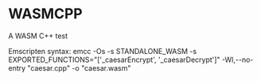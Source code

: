 # WASMCPP
A WASM C++ test

Emscripten syntax: emcc -Os -s STANDALONE_WASM -s EXPORTED_FUNCTIONS="['_caesarEncrypt', '_caesarDecrypt']" -Wl,--no-entry "caesar.cpp" -o "caesar.wasm"

